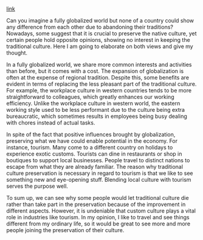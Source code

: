 [link](https://www.ielts-writing.info/EXAM/ielts_writing_samples_task_2/1194/)

Can you imagine a fully globalized world but none of a country could show any difference from each other due to abandoning their traditions? Nowadays, some suggest that it is crucial to preserve the native culture, yet certain people hold opposite opinions, showing no interest in keeping the traditional culture. Here I am going to elaborate on both views and give my thought.

In a fully globalized world, we share more common interests and activities than before, but it comes with a cost. The expansion of globalization is often at the expense of regional tradition. Despite this, some benefits are evident in terms of replacing the less pleasant part of the traditional culture. For example, the workplace culture in western countries tends to be more straightforward to colleagues, which greatly enhances our working efficiency. Unlike the workplace culture in western world, the eastern working style used to be less performant due to the culture being extra bureaucratic, which sometimes results in employees being busy dealing with chores instead of actual tasks.

In spite of the fact that positive influences brought by globalization, preserving what we have could enable potential in the economy. For instance, tourism. Many come to a different country on holidays to experience exotic customs. Tourists can dine in restaurants or shop in boutiques to support local businesses. People travel to distinct nations to escape from what they are already familiar. The reason why traditional culture preservation is necessary in regard to tourism is that we like to see something new and eye-opening stuff. Blending local culture with tourism serves the purpose well.

To sum up, we can see why some people would let traditional culture die rather than take part in the preservation because of the improvement in different aspects. However, it is undeniable that custom culture plays a vital role in industries like tourism. In my opinion, I like to travel and see things different from my ordinary life, so it would be great to see more and more people joining the preservation of their culture.